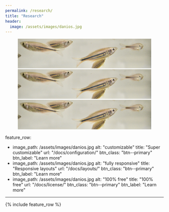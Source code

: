 ```yaml
---
permalink: /research/
title: "Research"
header:
  image: /assets/images/danios.jpg
---
```


<figure class="third">
    <a href="/schooling/"><img src="/assets/images/danios.jpg"></a>
    <a href="/design-a-fish/"><img src="/assets/images/danios.jpg"></a>
    <a href="/monolith/"><img src="/assets/images/danios.jpg"></a>
</figure>

feature_row:
  - image_path: /assets/images/danios.jpg
    alt: "customizable"
    title: "Super customizable"
    url: "/docs/configuration/"
    btn_class: "btn--primary"
    btn_label: "Learn more"
  - image_path: /assets/images/danios.jpg
    alt: "fully responsive"
    title: "Responsive layouts"
    url: "/docs/layouts/"
    btn_class: "btn--primary"
    btn_label: "Learn more"
  - image_path: /assets/images/danios.jpg
    alt: "100% free"
    title: "100% free"
    url: "/docs/license/"
    btn_class: "btn--primary"
    btn_label: "Learn more"      
---

{% include feature_row %}